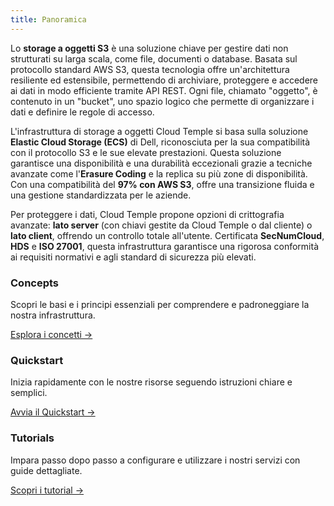 ```yaml
---
title: Panoramica
---
```


Lo **storage a oggetti S3** è una soluzione chiave per gestire dati non strutturati su larga scala, come file, documenti o database. Basata sul protocollo standard AWS S3, questa tecnologia offre un'architettura resiliente ed estensibile, permettendo di archiviare, proteggere e accedere ai dati in modo efficiente tramite API REST. Ogni file, chiamato "oggetto", è contenuto in un "bucket", uno spazio logico che permette di organizzare i dati e definire le regole di accesso.

L'infrastruttura di storage a oggetti Cloud Temple si basa sulla soluzione **Elastic Cloud Storage (ECS)** di Dell, riconosciuta per la sua compatibilità con il protocollo S3 e le sue elevate prestazioni. Questa soluzione garantisce una disponibilità e una durabilità eccezionali grazie a tecniche avanzate come l'**Erasure Coding** e la replica su più zone di disponibilità. Con una compatibilità del **97% con AWS S3**, offre una transizione fluida e una gestione standardizzata per le aziende.

Per proteggere i dati, Cloud Temple propone opzioni di crittografia avanzate: **lato server** (con chiavi gestite da Cloud Temple o dal cliente) o **lato client**, offrendo un controllo totale all'utente. Certificata **SecNumCloud**, **HDS** e **ISO 27001**, questa infrastruttura garantisce una rigorosa conformità ai requisiti normativi e agli standard di sicurezza più elevati.


<div class="card-grid">
  <div class="card">
    <h3>Concepts</h3>
    <p>Scopri le basi e i principi essenziali per comprendere e padroneggiare la nostra infrastruttura.</p>
    <a href="./oss/concepts" class="card-link">Esplora i concetti &rarr;</a>
  </div>
  <div class="card">
    <h3>Quickstart</h3>
    <p>Inizia rapidamente con le nostre risorse seguendo istruzioni chiare e semplici.</p>
    <a href="./oss/quickstart" class="card-link">Avvia il Quickstart &rarr;</a>
  </div>
    <div class="card">
    <h3>Tutorials</h3>
    <p>Impara passo dopo passo a configurare e utilizzare i nostri servizi con guide dettagliate.</p>
    <a href="./oss/tutorials" class="card-link">Scopri i tutorial &rarr;</a>
  </div>
</div>

